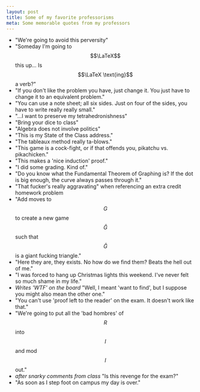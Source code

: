 ```yaml
---
layout: post
title: Some of my favorite professorisms
meta: Some memorable quotes from my professors
---
```


* "We're going to avoid this perversity"
* "Someday I'm going to $$\LaTeX$$ this up... Is $$\LaTeX \text{ing}$$ a verb?"
* "If you don't like the problem you have, just change it. You just have to change it to an equivalent problem."
* "You can use a note sheet; all six sides. Just on four of the sides, you have to write really really small."
* "...I want to preserve my tetrahedronishness"
* "Bring your dice to class"
* "Algebra does not involve politics"
* "This is my State of the Class address."
* "The tableaux method really ta-blows."
* "This game is a cock-fight, or if that offends you, pikatchu vs. pikachicken."
* "This makes a 'nice induction' proof."
* "I did some grading. Kind of."
* "Do you know what the Fundamental Theorem of Graphing is? If the dot is big enough, the curve always passes through it."
* "That fucker's really aggravating" when referencing an extra credit homework problem
* "Add moves to $$G$$ to create a new game $$\hat G$$ such that $$\hat G$$ is a giant fucking triangle."
* "Here they are, they exists. No how do we find them? Beats the hell out of me."
* "I was forced to hang up Christmas lights this weekend. I've never felt so much shame in my life."
* *Writes 'WTF' on the board* "Well, I meant 'want to find', but I suppose you might also mean the other one."
* "You can't use 'proof left to the reader' on the exam. It doesn't work like that."
* "We're going to put all the 'bad hombres' of $$R$$ into $$I$$ and mod $$I$$ out."
* *after snarky comments from class* "Is this revenge for the exam?"
* "As soon as I step foot on campus my day is over."
